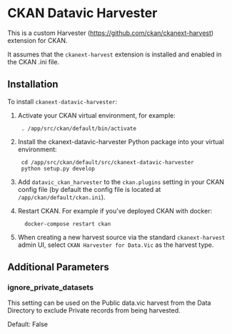 # CKAN Datavic Harvester

This is a custom Harvester (https://github.com/ckan/ckanext-harvest) extension for CKAN.

It assumes that the ``ckanext-harvest`` extension is installed and enabled in the CKAN .ini file.

## Installation

To install ``ckanext-datavic-harvester``:

1. Activate your CKAN virtual environment, for example:

        . /app/src/ckan/default/bin/activate

2. Install the ckanext-datavic-harvester Python package into your virtual environment:

        cd /app/src/ckan/default/src/ckanext-datavic-harvester
        python setup.py develop

3. Add ``datavic_ckan_harvester`` to the ``ckan.plugins`` setting in your CKAN
   config file (by default the config file is located at
   ``/app/ckan/default/ckan.ini``).

4. Restart CKAN. For example if you've deployed CKAN with docker:

         docker-compose restart ckan

5. When creating a new harvest source via the standard ``ckanext-harvest`` admin UI, select ``CKAN Harvester for Data.Vic`` as the harvest type.

## Additional Parameters
### ignore_private_datasets

This setting can be used on the Public data.vic harvest from the Data Directory to exclude Private records from being harvested.

Default: False
